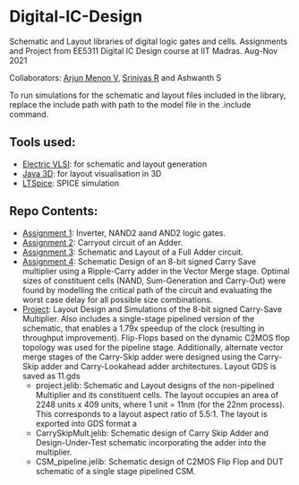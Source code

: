 # Digital-IC-Design
Schematic and Layout libraries of digital logic gates and cells. Assignments and Project from EE5311 Digital IC Design course at IIT Madras. 
Aug-Nov 2021

Collaborators: [Arjun Menon V](https://github.com/arjunmenonv), [Srinivas R](https://github.com/srinivasrdhkrshnn) and Ashwanth S


To run simulations for the schematic and layout files included in the library, replace the include path with path to the model file in the .include command.

## Tools used:
- [Electric VLSI](https://www.staticfreesoft.com/productsFree.html): for schematic and layout generation
- [Java 3D](https://www.oracle.com/java/technologies/java-archive-downloads-java-client-downloads.html#java3d-1.5.1-oth-JPR): for layout visualisation in 3D
- [LTSpice](https://www.analog.com/en/design-center/design-tools-and-calculators/ltspice-simulator.html): SPICE simulation 

## Repo Contents:
- [Assignment 1](https://github.com/arjunmenonv/Digital-IC-Design/tree/main/Assignment%201): Inverter, NAND2 aand AND2 logic gates. 
- [Assignment 2](https://github.com/arjunmenonv/Digital-IC-Design/tree/main/Assignment%202): Carryout circuit of an Adder.
- [Assignment 3](https://github.com/arjunmenonv/Digital-IC-Design/tree/main/Assignment3): Schematic and Layout of a Full Adder circuit.
- [Assignment 4](https://github.com/arjunmenonv/Digital-IC-Design/tree/main/Assignment4): Schematic Design of an 8-bit signed Carry Save multiplier using a Ripple-Carry adder in the Vector Merge stage. Optimal sizes of constituent cells (NAND, Sum-Generation and Carry-Out) were found by modelling the critical path of the circuit and evaluating the worst case delay for all possible size combinations.
- [Project](https://github.com/arjunmenonv/Digital-IC-Design/tree/main/Project): Layout Design and Simulations of the 8-bit signed Carry-Save Multiplier. Also includes a single-stage pipelined version of the schematic, that enables a 1.79x speedup of the clock (resulting in throughput improvement). Flip-Flops based on the dynamic C2MOS flop topology was used for the pipeline stage. Additionally, alternate vector merge stages of the Carry-Skip adder were designed using the Carry-Skip adder and Carry-Lookahead adder architectures. Layout GDS is saved as 11.gds
  - project.jelib: Schematic and Layout designs of the non-pipelined Multiplier and its constituent cells. The layout occupies an area of 2248 units x 409 units, where 1 unit = 11nm (for the 22nm process). This corresponds to a layout aspect ratio of 5.5:1. The layout is exported into GDS format a
  - CarrySkipMult.jelib: Schematic design of Carry Skip Adder and Design-Under-Test schematic incorporating the adder into the multiplier. 
  - CSM_pipeline.jelib: Schematic design of C2MOS Flip Flop and DUT schematic of a single stage pipelined CSM.
